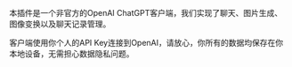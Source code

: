 本插件是一个非官方的OpenAI ChatGPT客户端，我们实现了聊天、图片生成、图像变换以及聊天记录管理。

客户端使用你个人的API Key连接到OpenAI，请放心，你所有的数据均保存在你本地设备，无需担心数据隐私问题。
